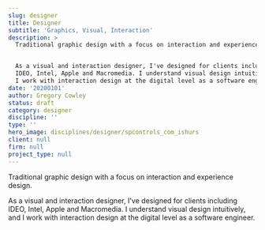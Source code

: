 ```yaml
---
slug: designer
title: Designer
subtitle: 'Graphics, Visual, Interaction'
description: >
  Traditional graphic design with a focus on interaction and experience design.


  As a visual and interaction designer, I've designed for clients including
  IDEO, Intel, Apple and Macromedia. I understand visual design intuitively, and
  I work with interaction design at the digital level as a software engineer.
date: '20200101'
author: Gregory Cowley
status: draft
category: designer
discipline: ''
type: ''
hero_image: disciplines/designer/spcontrols_com_ishurs
client: null
firm: null
project_type: null
---
```

Traditional graphic design with a focus on interaction and experience design.

As a visual and interaction designer, I've designed for clients including IDEO, Intel, Apple and Macromedia. I understand visual design intuitively, and I work with interaction design at the digital level as a software engineer.
